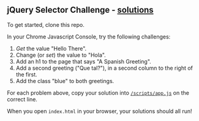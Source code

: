 ## jQuery Selector Challenge - [solutions](solutions.md)

To get started, clone this repo.

<!-- Use jquery to select the element containing the words "Hello There" with as many different selectors as you can think of:

``` html
<!DOCTYPE html>
<body>
  <div class="container">
    <div class="row">
      <div class="col-sm-6">
        <div id="greeting">Hello There</div>
      </div>
    </div>
  </div>
</body>
``` -->
In your Chrome Javascript Console, try the following challenges:

1. *Get* the value "Hello There".
2. Change (or *set*) the value to "Hola".
3. Add an h1 to the page that says "A Spanish Greeting".
4. Add a second greeting ("Que tal?"), in a second column to the right of the first.
5. Add the class "blue" to both greetings.


For each problem above, copy your solution into [`/scripts/app.js`](/scripts/app.js) on the correct line.

When you open `index.html` in your browser, your solutions should all run!
